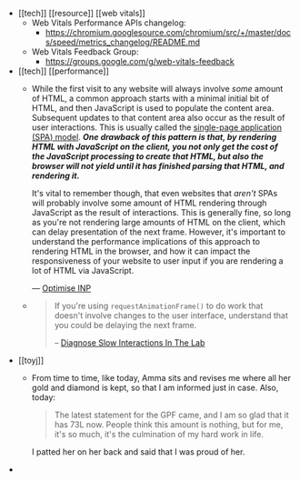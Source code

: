 - [[tech]] [[resource]] [[web vitals]]
	- Web Vitals Performance APIs changelog:
		- https://chromium.googlesource.com/chromium/src/+/master/docs/speed/metrics_changelog/README.md
	- Web Vitals Feedback Group:
		- https://groups.google.com/g/web-vitals-feedback
- [[tech]] [[performance]]
	- While the first visit to any website will always involve *some* amount of HTML, a common approach starts with a minimal initial bit of HTML, and then JavaScript is used to populate the content area. Subsequent updates to that content area also occur as the result of user interactions. This is usually called the [single-page application (SPA) model](https://en.wikipedia.org/wiki/Single-page_application). ***One drawback of this pattern is that, by rendering HTML with JavaScript on the client, you not only get the cost of the JavaScript processing to create that HTML, but also the browser will *not* yield until it has finished parsing that HTML, and rendering it.***
	  
	  It's vital to remember though, that even websites that *aren't* SPAs will probably involve some amount of HTML rendering through JavaScript as the result of interactions. This is generally fine, so long as you're not rendering large amounts of HTML on the client, which can delay presentation of the next frame. However, it's important to understand the performance implications of this approach to rendering HTML in the browser, and how it can impact the responsiveness of your website to user input if you are rendering a lot of HTML via JavaScript.
	  
	  — [Optimise INP](https://web.dev/optimize-inp/)
	- > If you're using `requestAnimationFrame()` to do work that doesn't involve changes to the user interface, understand that you could be delaying the next frame.
	  >
	  > – [Diagnose Slow Interactions In The Lab](https://web.dev/diagnose-slow-interactions-in-the-lab/)
- [[toyj]]
	- From time to time, like today, Amma sits and revises me where all her gold and diamond is kept, so that I am informed just in case. Also, today:
	  
	  > The latest statement for the GPF came, and I am so glad that it has 73L now. People think this amount is nothing, but for me, it's so much, it's the culmination of my hard work in life.
	  
	  I patted her on her back and said that I was proud of her.
-